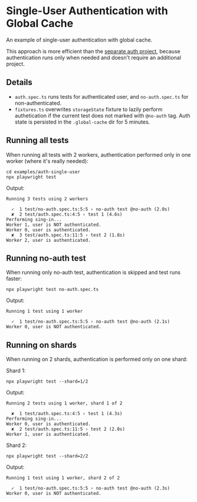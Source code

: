 # Single-User Authentication with Global Cache

An example of single-user authentication with global cache. 

This approach is more efficient than the [separate auth project](https://playwright.dev/docs/auth#basic-shared-account-in-all-tests), because authentication runs only when needed and doesn't require an additional project.

## Details
- `auth.spec.ts` runs tests for authenticated user, and `no-auth.spec.ts` for non-authenticated.
- `fixtures.ts` overwrites `storageState` fixture to lazily perform authetication if the current test does not marked with `@no-auth` tag. Auth state is persisted in the `.global-cache` dir for 5 minutes.

## Running all tests
When running all tests with 2 workers, authentication performed only in one worker (where it's really needed):
```
cd examples/auth-single-user
npx playwright test
```
Output:
```
Running 3 tests using 2 workers

  ✓  1 test/no-auth.spec.ts:5:5 › no-auth test @no-auth (2.0s)
  ✘  2 test/auth.spec.ts:4:5 › test 1 (4.6s)
Performing sing-in...
Worker 1, user is NOT authenticated.
Worker 0, user is authenticated.
  ✘  3 test/auth.spec.ts:11:5 › test 2 (1.8s)
Worker 2, user is authenticated.
```

## Running no-auth test 
When running only no-auth test, authentication is skipped and test runs faster:
```
npx playwright test no-auth.spec.ts
```
Output:
```
Running 1 test using 1 worker

  ✓  1 test/no-auth.spec.ts:5:5 › no-auth test @no-auth (2.1s)
Worker 0, user is NOT authenticated.
```

## Running on shards
When running on 2 shards, authentication is performed only on one shard:

Shard 1:
```
npx playwright test --shard=1/2
```
Output:
```
Running 2 tests using 1 worker, shard 1 of 2

  ✘  1 test/auth.spec.ts:4:5 › test 1 (4.3s)
Performing sing-in...
Worker 0, user is authenticated.
  ✘  2 test/auth.spec.ts:11:5 › test 2 (2.0s)
Worker 1, user is authenticated.
```

Shard 2:
```
npx playwright test --shard=2/2
```
Output:
```
Running 1 test using 1 worker, shard 2 of 2

  ✓  1 test/no-auth.spec.ts:5:5 › no-auth test @no-auth (2.3s)
Worker 0, user is NOT authenticated.
```